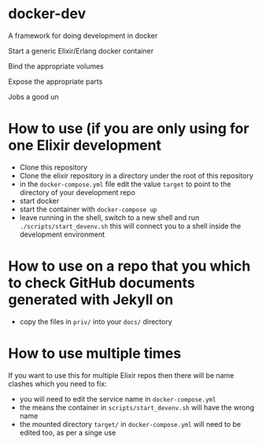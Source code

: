 # docker-dev

A framework for doing development in docker

Start a generic Elixir/Erlang docker container

Bind the appropriate volumes

Expose the appropriate parts

Jobs a good un

# How to use (if you are only using for one Elixir development

* Clone this repository
* Clone the elixir repository in a directory under the root of this repository
* in the `docker-compose.yml` file edit the value `target` to point to the directory of your development repo
* start docker
* start the container with `docker-compose up`
* leave running in the shell, switch to a new shell and run `./scripts/start_devenv.sh` this will connect you to a shell inside the development environment

# How to use on a repo that you which to check GitHub documents generated with Jekyll on

* copy the files in `priv/` into your `docs/` directory

# How to use multiple times

If you want to use this for multiple Elixir repos then there will be name clashes which you need to fix:

* you will need to edit the service name in `docker-compose.yml`
* the means the container in `scripts/start_devenv.sh` will have the wrong name
* the mounted directory `target/` in `docker-compose.yml` will need to be edited too, as per a singe use 

